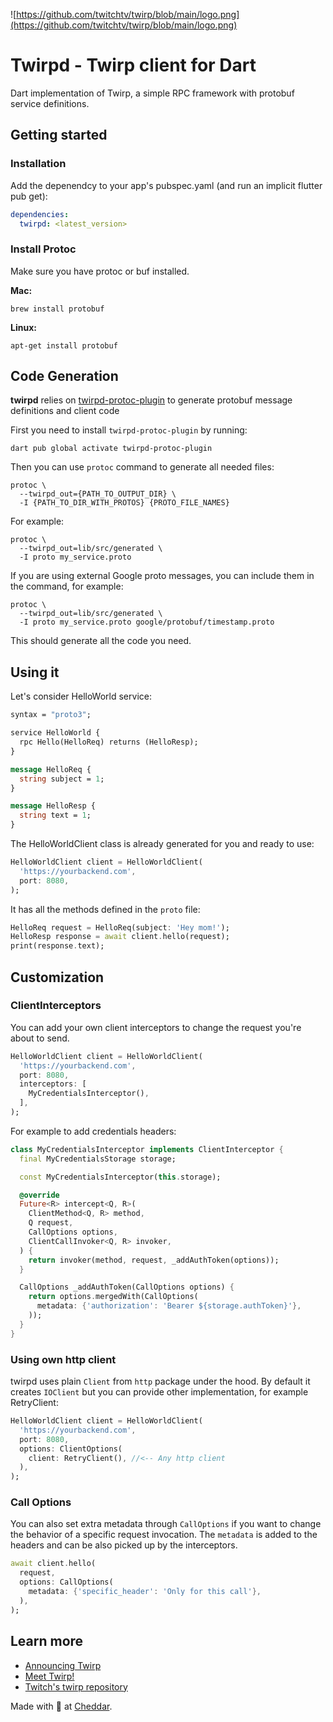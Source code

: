 ![https://github.com/twitchtv/twirp/blob/main/logo.png](https://github.com/twitchtv/twirp/blob/main/logo.png)

# Twirpd - Twirp client for Dart

Dart implementation of Twirp, a simple RPC framework with protobuf service definitions.

## Getting started
### Installation

Add the depenendcy to your app's pubspec.yaml (and run an implicit flutter pub get):
```yaml
dependencies:
  twirpd: <latest_version>
```

### Install Protoc
Make sure you have protoc or buf installed.

**Mac:**
```
brew install protobuf
```
**Linux:**
```
apt-get install protobuf
```

## Code Generation
**twirpd** relies on [twirpd-protoc-plugin](https://github.com/cheddar-me/twirpd-protoc-plugin) to generate protobuf message definitions and client code

First you need to install `twirpd-protoc-plugin` by running:
```
dart pub global activate twirpd-protoc-plugin
```
Then you can use `protoc` command to generate all needed files:
```
protoc \
  --twirpd_out={PATH_TO_OUTPUT_DIR} \
  -I {PATH_TO_DIR_WITH_PROTOS} {PROTO_FILE_NAMES}
```
For example:
```
protoc \
  --twirpd_out=lib/src/generated \
  -I proto my_service.proto
```

If you are using external Google proto messages, you can include them in the command, for example:
```
protoc \
  --twirpd_out=lib/src/generated \
  -I proto my_service.proto google/protobuf/timestamp.proto
```

This should generate all the code you need.

## Using it
Let's consider HelloWorld service:
```proto
syntax = "proto3";

service HelloWorld {
  rpc Hello(HelloReq) returns (HelloResp);
}

message HelloReq {
  string subject = 1;
}

message HelloResp {
  string text = 1;
}
```
The HelloWorldClient class is already generated for you and ready to use:
```dart
HelloWorldClient client = HelloWorldClient(
  'https://yourbackend.com',
  port: 8080,
);
```
It has all the methods defined in the `proto` file:
```dart
HelloReq request = HelloReq(subject: 'Hey mom!');
HelloResp response = await client.hello(request);
print(response.text);
```

## Customization
### ClientInterceptors
You can add your own client interceptors to change the request you're about to send.
```dart
HelloWorldClient client = HelloWorldClient(
  'https://yourbackend.com',
  port: 8080,
  interceptors: [
    MyCredentialsInterceptor(),
  ],
);
```
For example to add credentials headers:
```dart
class MyCredentialsInterceptor implements ClientInterceptor {
  final MyCredentialsStorage storage;

  const MyCredentialsInterceptor(this.storage);

  @override
  Future<R> intercept<Q, R>(
    ClientMethod<Q, R> method,
    Q request,
    CallOptions options,
    ClientCallInvoker<Q, R> invoker,
  ) {
    return invoker(method, request, _addAuthToken(options));
  }

  CallOptions _addAuthToken(CallOptions options) {
    return options.mergedWith(CallOptions(
      metadata: {'authorization': 'Bearer ${storage.authToken}'},
    ));
  }
}
```

### Using own http client
twirpd uses plain `Client` from `http` package under the hood. By default it creates `IOClient` but you can provide other implementation, for example RetryClient:
```dart
HelloWorldClient client = HelloWorldClient(
  'https://yourbackend.com',
  port: 8080,
  options: ClientOptions(
    client: RetryClient(), //<-- Any http client
  ),
);
```

### Call Options
You can also set extra metadata through `CallOptions` if you want to change the behavior of a specific request invocation. The `metadata` is added to the headers and can be also picked up by the interceptors.
```dart
await client.hello(
  request,
  options: CallOptions(
    metadata: {'specific_header': 'Only for this call'}, 
  ),
);
```

## Learn more
- [Announcing Twirp](https://blog.twitch.tv/en/2018/01/16/twirp-a-sweet-new-rpc-framework-for-go-5f2febbf35f/)
- [Meet Twirp!](https://twitchtv.github.io/twirp/docs/intro.html)
- [Twitch's twirp repository](https://github.com/twitchtv/twirp)



Made with 💛 at [Cheddar](https://cheddar.me/).

